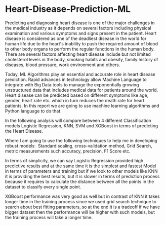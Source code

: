 # Heart-Disease-Prediction-ML
Predicting and diagnosing heart disease is one of the major challenges in the medical industry as it depends on several factors including physical examination and various symptoms and signs present in the patient. Heart disease is considered as one of the deadliest disease in the world for human life due to the heart's inability to push the required amount of blood to other body organs to perform the regular functions in the human body. There are several factors affecting heart disease include but not limited cholesterol levels in the body, smoking habits and obesity, family history of diseases, blood pressure, work environment and others. 

Today, ML Algorithms play an essential and accurate role in heart disease prediction. Rapid advances in technology allow Machine Language to integrate with Big Data tools to manage the exponentially growing unstructured data that includes medical data for patients around the world. Heart disease can be predicted based on different symptoms like age, gender, heart rate etc. which in turn reduces the death rate for heart patients. In this report we are going to use machine learning algorithms and Python language to do that.​

In the following analysis will compare between 4 different Classification models 
Logistic Regression, KNN, SVM and XGBoost in terms of predicting the Heart Disease. 

Where I am going to use the following techniques to help me in developing robust models: ​
Standard scaling, cross-validation method, Grid Search, metric measurements such accuracy, precision,  F1 Score etc.​

In terms of simplicity, we can say Logistic Regression provided high predictive results and at the same time it is the simplest and fastest Model in terms of parameters and training but if we look to other models like KNN it is providing the best results, but it is slower in terms of prediction process because it requires to calculate the distance between all the points in the dataset to classify every single point.​
​

XGBoost performance was very good as well but in contrast of KNN it takes longer time in the training process since we used grid search technique to search about best fitting parameters, so at the end it is a tradeoff if we have bigger dataset then the performance will be higher with such models, but the training process will take a longer time.​
